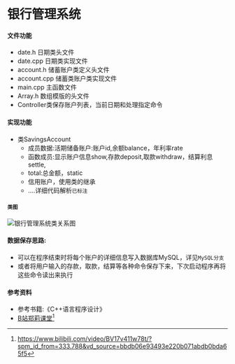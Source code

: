 # 银行管理系统
#### 文件功能
* date.h  日期类头文件
* date.cpp 日期类实现文件
* account.h  储蓄账户类定义头文件
* account.cpp 储蓄类账户类实现文件
* main.cpp   主函数文件
* Array.h 数组模版的头文件
* Controller类保存账户列表，当前日期和处理指定命令

#### 实现功能
* 类SavingsAccount
	* 成员数据:活期储备账户:账户id,余额balance，年利率rate
	* 函数成员:显示账户信息show,存款deposit,取款withdraw，结算利息settle,
	* total:总金额，static
	* 信用账户，使用类的继承
	* ....详细代码解析`已标注`
#### `类图`
![银行管理系统类关系图](https://i.imgtg.com/2023/03/14/fLZJl.png "银行管理系统类关系图")
#### 数据保存思路:
* 可以在程序结束时将每个账户的详细信息写入数据库MySQL，详见`MySQL分支`
* 或者将用户输入的存款，取款，结算等各种命令保存下来，下次启动程序再将这些命令读出来执行


#### 参考资料
* 参考书籍:《C++语言程序设计》
* [B站郑莉课堂](https://www.bilibili.com/video/BV17v411w78t/?spm_id_from=333.788&vd_source=bbdb06e93493e220b071abdb0bda65f5)[^1]


[^1]:https://www.bilibili.com/video/BV17v411w78t/?spm_id_from=333.788&vd_source=bbdb06e93493e220b071abdb0bda65f5
